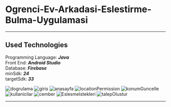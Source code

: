 # Ogrenci-Ev-Arkadasi-Eslestirme-Bulma-Uygulamasi

 <hr>
<h2> Used Technologies </h2>
Programming Language: <em><strong>Java</strong></em> <br>
Front End: <em><strong>Android Studio</strong></em> <br>
Database: <em><strong>Firebase</strong></em> <br>
minSdk:<em><strong> 24</strong></em> <br>
targetSdk:<em><strong> 33</strong></em> <br>
    
![dogrulama](https://github.com/yusuftahakara19/Ogrenci-Ev-Arkadasi-Eslestirme-Bulma-Uygulamasi/assets/119736588/e7ddcac4-64f3-4c54-a2d4-4687b481e1ee)
![giris](https://github.com/yusuftahakara19/Ogrenci-Ev-Arkadasi-Eslestirme-Bulma-Uygulamasi/assets/119736588/ded26b38-9fa2-4132-91d9-ec05f38576ca)
![anasayfa](https://github.com/yusuftahakara19/Ogrenci-Ev-Arkadasi-Eslestirme-Bulma-Uygulamasi/assets/119736588/6bb819db-47cb-47b8-8de8-ddf2a54faf22)
![locationPermission](https://github.com/yusuftahakara19/Ogrenci-Ev-Arkadasi-Eslestirme-Bulma-Uygulamasi/assets/119736588/89f31afa-807c-4754-95bd-c9778294e8f9)
![konumGuncelle](https://github.com/yusuftahakara19/Ogrenci-Ev-Arkadasi-Eslestirme-Bulma-Uygulamasi/assets/119736588/9dff735c-99c4-4cce-88ca-498e9dc06a33)
![kullanicilar](https://github.com/yusuftahakara19/Ogrenci-Ev-Arkadasi-Eslestirme-Bulma-Uygulamasi/assets/119736588/d9535b34-cdc9-49a2-9ddf-2fd5677a3b08)
![cember](https://github.com/yusuftahakara19/Ogrenci-Ev-Arkadasi-Eslestirme-Bulma-Uygulamasi/assets/119736588/6bd1b5ef-e8d0-44f3-9de5-2957413cbf0d)
![EslesmeIstekleri](https://github.com/yusuftahakara19/Ogrenci-Ev-Arkadasi-Eslestirme-Bulma-Uygulamasi/assets/119736588/c0634baf-d246-4a60-bb07-78ea22a97674)
![talepOlustur](https://github.com/yusuftahakara19/Ogrenci-Ev-Arkadasi-Eslestirme-Bulma-Uygulamasi/assets/119736588/9fa2c2d7-d716-47dc-b613-98a9aa959ec0)

<hr>



